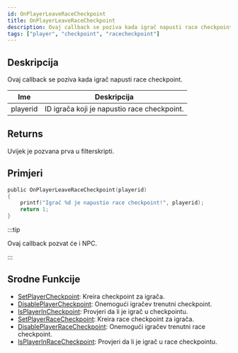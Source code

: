 ```yaml
---
id: OnPlayerLeaveRaceCheckpoint
title: OnPlayerLeaveRaceCheckpoint
description: Ovaj callback se poziva kada igrač napusti race checkpoint.
tags: ["player", "checkpoint", "racecheckpoint"]
---
```


## Deskripcija

Ovaj callback se poziva kada igrač napusti race checkpoint.

| Ime      | Deskripcija                                 |
| -------- | ------------------------------------------- |
| playerid | ID igrača koji je napustio race checkpoint. |

## Returns

Uvijek je pozvana prva u filterskripti.

## Primjeri

```c
public OnPlayerLeaveRaceCheckpoint(playerid)
{
    printf("Igrač %d je napustio race checkpoint!", playerid);
    return 1;
}
```

:::tip

Ovaj callback pozvat će i NPC.

:::

## Srodne Funkcije

- [SetPlayerCheckpoint](../functions/SetPlayerCheckpoint.md): Kreira checkpoint za igrača.
- [DisablePlayerCheckpoint](../functions/DisablePlayerCheckpoint.md): Onemogući igračev trenutni checkpoint.
- [IsPlayerInCheckpoint](../functions/IsPlayerInRaceCheckpoint.md): Provjeri da li je igrač u checkpointu.
- [SetPlayerRaceCheckpoint](../functions/SetPlayerRaceCheckpoint.md): Kreira race checkpoint za igrača.
- [DisablePlayerRaceCheckpoint](../functions/DisablePlayerRaceCheckpoint.md): Onemogući igračev trenutni race checkpoint.
- [IsPlayerInRaceCheckpoint](../functions/IsPlayerInRaceCheckpoint.md): Provjeri da li je igrač u race checkpointu.
